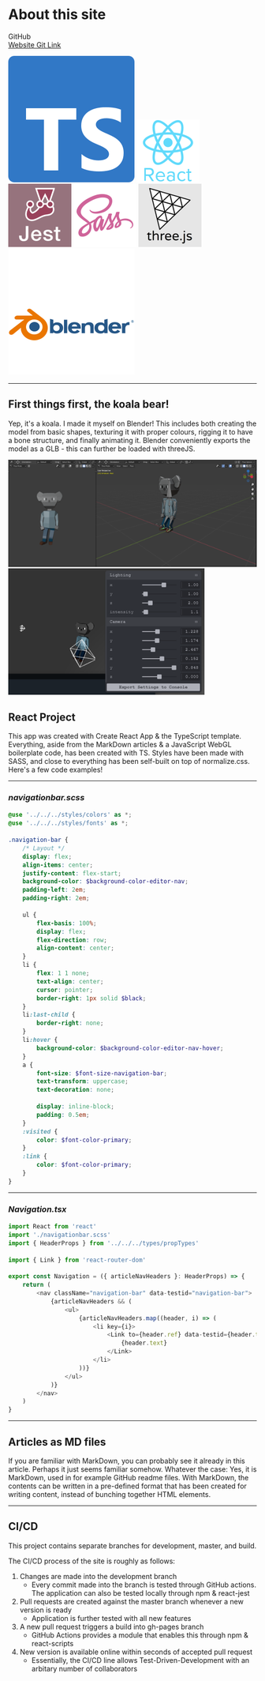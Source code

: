 # About this site

GitHub  
<a href="https://github.com/petterigit/petterigit.github.io" target="_blank">Website Git Link</a>

<a href="https://www.typescriptlang.org/" target="_blank" rel="noreferrer"> ![Typescript](./articleElements/ts-logo-128.svg 'Typescript')</a>
<a href="https://reactjs.org/" target="_blank" rel="noreferrer"> ![React](./articleElements/react-logo-128.png 'React')</a>
<a href="https://jestjs.io/" target="_blank" rel="noreferrer"> ![Jest](./articleElements/jest-logo-128.png 'Jest')</a>
<a href="https://sass-lang.com/" target="_blank" rel="noreferrer"> ![Sass](./articleElements/sass-logo-128.png 'Sass')</a>
<a href="https://threejs.org/" target="_blank" rel="noreferrer"> ![ThreeJS](./articleElements/threejs-logo-128.png 'ThreeJS')</a>
<a href="https://www.blender.org/" target="_blank" rel="noreferrer"> ![Blender](./articleElements/blender-logo-128.svg 'Blender')</a>

---

## First things first, the koala bear!

Yep, it's a koala. I made it myself on Blender! This includes both creating the model from basic shapes, texturing it with proper colours, rigging it to have a bone structure, and finally animating it. Blender conveniently exports the model as a GLB - this can further be loaded with threeJS.

![Blender Koala](./articleElements/vilperiModelBlender-256.png)
![ThreeJS Koala](./articleElements/threeJSTweak-256.png)

## React Project

This app was created with Create React App & the TypeScript template. Everything, aside from the MarkDown articles & a JavaScript WebGL boilerplate code, has been created with TS. Styles have been made with SASS, and close to everything has been self-built on top of normalize.css. Here's a few code examples!

---

### _navigationbar.scss_

```scss
@use '../../../styles/colors' as *;
@use '../../../styles/fonts' as *;

.navigation-bar {
    /* Layout */
    display: flex;
    align-items: center;
    justify-content: flex-start;
    background-color: $background-color-editor-nav;
    padding-left: 2em;
    padding-right: 2em;

    ul {
        flex-basis: 100%;
        display: flex;
        flex-direction: row;
        align-content: center;
    }
    li {
        flex: 1 1 none;
        text-align: center;
        cursor: pointer;
        border-right: 1px solid $black;
    }
    li:last-child {
        border-right: none;
    }
    li:hover {
        background-color: $background-color-editor-nav-hover;
    }
    a {
        font-size: $font-size-navigation-bar;
        text-transform: uppercase;
        text-decoration: none;

        display: inline-block;
        padding: 0.5em;
    }
    :visited {
        color: $font-color-primary;
    }
    :link {
        color: $font-color-primary;
    }
}
```

---

### _Navigation.tsx_

```typescript
import React from 'react'
import './navigationbar.scss'
import { HeaderProps } from '../../../types/propTypes'

import { Link } from 'react-router-dom'

export const Navigation = ({ articleNavHeaders }: HeaderProps) => {
    return (
        <nav className="navigation-bar" data-testid="navigation-bar">
            {articleNavHeaders && (
                <ul>
                    {articleNavHeaders.map((header, i) => (
                        <li key={i}>
                            <Link to={header.ref} data-testid={header.text}>
                                {header.text}
                            </Link>
                        </li>
                    ))}
                </ul>
            )}
        </nav>
    )
}
```

---

## Articles as MD files

If you are familiar with MarkDown, you can probably see it already in this article. Perhaps it just seems familiar somehow. Whatever the case: Yes, it is MarkDown, used in for example GitHub readme files. With MarkDown, the contents can be written in a pre-defined format that has been created for writing content, instead of bunching together HTML elements.

---

## CI/CD

This project contains separate branches for development, master, and build.

The CI/CD process of the site is roughly as follows:

1. Changes are made into the development branch
    - Every commit made into the branch is tested through GitHub actions. The application can also be tested locally through npm & react-jest
2. Pull requests are created against the master branch whenever a new version is ready
    - Application is further tested with all new features
3. A new pull request triggers a build into gh-pages branch
    - GitHub Actions provides a module that enables this through npm & react-scripts
4. New version is available online within seconds of accepted pull request
    - Essentially, the CI/CD line allows Test-Driven-Development with an arbitary number of collaborators
